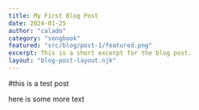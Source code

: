 ```yaml
---
title: My First Blog Post
date: 2024-01-25
author: "calado"
category: "songbook"
featured: "src/blog/post-1/featured.png"
excerpt: This is a short excerpt for the blog post.
layout: "blog-post-layout.njk"
---
```


#this is a test post

here is some more text
